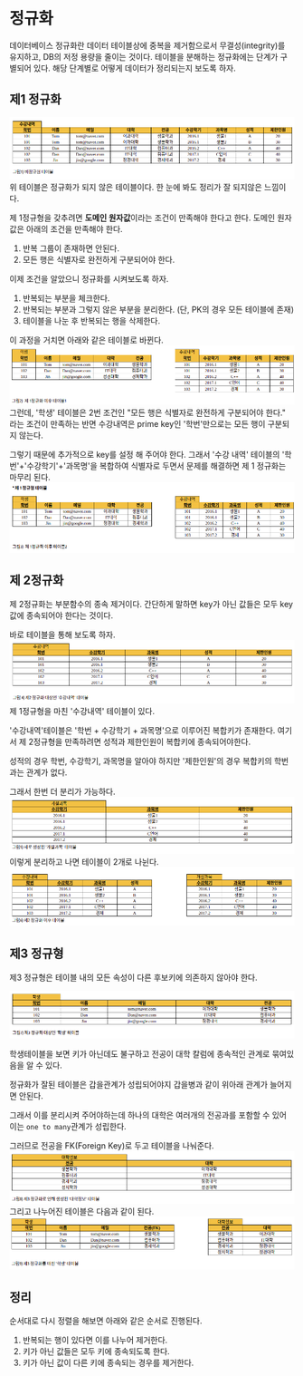 # 정규화

데이터베이스 정규화란 데이터 테이블상에 중복을 제거함으로서 무결성(integrity)를 유지하고, DB의 저정 용량을 줄이는 것이다.
테이블을 분해하는 정규화에는 단계가 구별되어 있다. 해당 단계별로 어떻게 데이터가 정리되는지 보도록 하자.

## 제1 정규화

!['정규화'](./image/%EC%A0%95%EA%B7%9C%ED%99%94(%EC%A0%84).png)
위 테이블은 정규화가 되지 않은 테이블이다. 한 눈에 봐도 정리가 잘 되지않은 느낌이다.

제 1정규형을 갖추려면 **도메인 원자값**이라는 조건이 만족해야 한다고 한다.
도메인 원자값은 아래의 조건을 만족해야 한다.

1. 반복 그룹이 존재하면 안된다.
2. 모든 행은 식별자로 완전하게 구분되어야 한다.

이제 조건을 알았으니 정규화를 시켜보도록 하자.

1. 반복되는 부분을 체크한다.
2. 반복되는 부분과 그렇지 않은 부분을 분리한다. (단, PK의 경우 모든 테이블에 존재)
3. 테이블을 나눈 후 반복되는 행을 삭제한다.

이 과정을 거치면 아래와 같은 테이블로 바뀐다.
!['정규화(1)'](./image/%EC%A0%9C1%EC%A0%95%EA%B7%9C%ED%99%94(1).png)
그런데, '학생' 테이블은 2번 조건인 "모든 행은 식별자로 완전하게 구분되어야 한다." 라는 조건이 만족하는 반면 수강내역은 prime key인 '학번'만으로는 모든 행이 구분되지 않는다.

그렇기 때문에 추가적으로 key를 설정 해 주어야 한다. 그래서 '수강 내역' 테이블의 '학번'+'수강학기'+'과목명'을 복합하여 식별자로 두면서 문제를 해결하면 제 1 정규화는 마무리 된다.
!['정규화(2)'](./image/%EC%A0%9C1%EC%A0%95%EA%B7%9C%ED%99%94(2).png)

## 제 2정규화

제 2정규화는 부분함수의 종속 제거이다. 간단하게 말하면 key가 아닌 값들은 모두 key값에 종속되어야 한다는 것이다.

바로 테이블을 통해 보도록 하자.
![제2정규형(1)](./image/%EC%A0%9C2%EC%A0%95%EA%B7%9C%ED%99%94(1).png)
제 1정규형을 마친 '수강내역' 테이블이 있다.

'수강내역'테이블은 '학번 + 수강학기 + 과목명'으로 이루어진 복합키가 존재한다. 여기서 제 2정규형을 만족하려면 성적과 제한인원이 복합키에 종속되어야한다.

성적의 경우 학번, 수강학기, 과목명을 알아야 하지만 '제한인원'의 경우 복합키의 학번과는 관계가 없다.

그래서 한번 더 분리가 가능하다.
![제2정규형(2)](./image/%EC%A0%9C2%EC%A0%95%EA%B7%9C%ED%99%94(2).png)
이렇게 분리하고 나면 테이블이 2개로 나뉜다.
![제2정규형(3)](./image/%EC%A0%9C2%EC%A0%95%EA%B7%9C%ED%99%94(3).png)

## 제3 정규형

제3 정규형은 테이블 내의 모든 속성이 다른 후보키에 의존하지 않아야 한다.

![제3정규형(1)](./image/%EC%A0%9C3%EC%A0%95%EA%B7%9C%ED%98%95(1).png)

학생테이블을 보면 키가 아닌데도 불구하고 전공이 대학 칼럼에 종속적인 관계로 묶여있음을 알 수 있다.

정규화가 잘된 테이블은 갑을관계가 성립되어야지 갑을병과 같이 위아래 관계가 늘어지면 안된다.

그래서 이를 분리시켜 주어야하는데 하나의 대학은 여러개의 전공과를 포함할 수 있어 이는 `one to many`관계가 성립한다.

그러므로 전공을 FK(Foreign Key)로 두고 테이블을 나눠준다.
![제3정규형(2)](./image/%EC%A0%9C3%EC%A0%95%EA%B7%9C%ED%98%95(2).png)
그리고 나누어진 테이블은 다음과 같이 된다.
![제3정규형(3)](./image/%EC%A0%9C3%EC%A0%95%EA%B7%9C%ED%98%95(3).png)

## 정리

순서대로 다시 정렬을 해보면 아래와 같은 순서로 진행된다.

1. 반복되는 행이 있다면 이를 나누어 제거한다.
2. 키가 아닌 값들은 모두 키에 종속되도록 한다.
3. 키가 아닌 값이 다른 키에 종속되는 경우를 제거한다.
